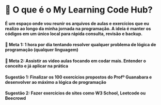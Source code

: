 # 🧩 O que é o My Learning Code Hub?
#### É um espaço onde vou reunir os arquivos de aulas e exercícios que eu realizo ao longo da minha jornada na programação.  A ideia é manter os códigos em um único local para rápida consulta, revisão e backup.

#### 🎯 Meta 1: 1 hora por dia tentando resolver qualquer problema de lógica de programação (qualquer linguagem)  
#### 🎯 Meta 2: Assistir as video aulas focando em codar mais. Entender o conceito e já aplicar na prática  

#### Sugestão 1: Finalizar os 100 exercícios propostos do Profº Guanabara e desenvolver ao máximo a lógica de programação  
#### Sugestão 2: Fazer exercícios de sites como W3 School, Leetcode ou Beecrowd  
